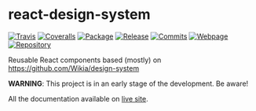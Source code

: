 # react-design-system
[![Travis](https://img.shields.io/travis/Wikia/react-design-system/master.svg?style=flat-square)](https://travis-ci.org/Wikia/react-design-system)
[![Coveralls](https://img.shields.io/coveralls/github/Wikia/react-design-system/master.svg?style=flat-square)](https://coveralls.io/github/Wikia/react-design-system)
[![Package](https://img.shields.io/github/release/Wikia/react-design-system.svg?style=flat-square)](https://github.com/Wikia/react-design-system)
[![Release](https://img.shields.io/github/package-json/v/Wikia/react-design-system.svg?style=flat-square)](https://github.com/Wikia/react-design-system/releases)
[![Commits](https://img.shields.io/github/commits-since/Wikia/react-design-system/latest.svg?style=flat-square)](https://github.com/Wikia/react-design-system/commits/master)
[![Webpage](https://img.shields.io/badge/Visit-webpage-green.svg?style=flat-square)](https://wikia.github.io/react-design-system/)
[![Repository](https://img.shields.io/badge/Visit-GitHub-green.svg?style=flat-square)](https://github.com/Wikia/react-design-system/)

Reusable React components based (mostly) on https://github.com/Wikia/design-system

**WARNING**: This project is in an early stage of the development. Be aware!

All the documentation available on [live site](https://wikia.github.io/react-design-system/).
